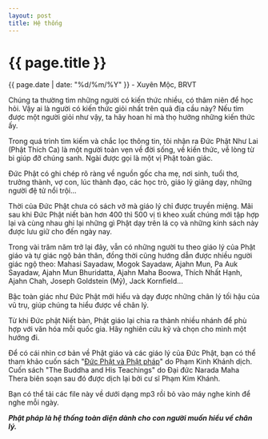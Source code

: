 ```yaml
---
layout: post
title: Hệ thống
---
```


{{ page.title }}
================
<p class="meta">{{ page.date | date: "%d/%m/%Y" }} - Xuyên Mộc, BRVT</p>

Chúng ta thường tìm những người có kiến thức nhiều, có thâm niên để học hỏi. Vậy ai là người có kiến thức giỏi nhất trên quả địa cầu này? Nếu tìm được một người giỏi như vậy, ta hãy hoan hỉ mà thọ hưởng những kiến thức ấy.

Trong quá trình tìm kiếm và chắc lọc thông tin, tôi nhận ra Đức Phật Như Lai (Phật Thích Ca) là một người toàn vẹn về đời sống, về kiến thức, về lòng từ bi giúp đỡ chúng sanh. Ngài được gọi là một vị Phật toàn giác. 

Đức Phật có ghi chép rõ ràng về nguồn gốc cha mẹ, nơi sinh, tuổi thơ, trưởng thành, vợ con, lúc thành đạo, các học trò, giáo lý giảng dạy, những người đệ tử nổi trội...

Thời của Đức Phật chưa có sách vở mà giáo lý chỉ được truyền miệng. Mãi sau khi Đức Phật niết bàn hơn 400 thì 500 vị tì kheo xuất chúng mới tập hợp lại và cùng nhau ghi lại những gì Phật dạy trên lá cọ và những kinh sách này được lưu giữ cho đến ngày nay. 

Trong vài trăm năm trở lại đây, vẫn có những người tu theo giáo lý của Phật giáo và tự giác ngộ bản thân, đồng thời cũng hướng dẫn được nhiều người giác ngộ theo: Mahasi Sayadaw, Mogok Sayadaw, Ajahn Mun, Pa Auk Sayadaw, Ajahn Mun Bhuridatta, Ajahn Maha Boowa, Thích Nhất Hạnh, Ajahn Chah, Joseph Goldstein (Mỹ), Jack Kornfield...

Bậc toàn giác như Đức Phật mới hiểu và dạy được những chân lý tối hậu của vũ trụ, giúp chúng ta hiểu được về chân lý.

Từ khi Đức phật Niết bàn, Phật giáo lại chia ra thành nhiều nhánh để phù hợp với văn hóa mỗi quốc gia. Hãy nghiên cứu kỹ và chọn cho mình một hướng đi. 

Để có cái nhìn cơ bản về Phật giáo và các giáo lý của Đức Phật, bạn có thể tham khảo cuốn sách "[Đức Phật và Phật pháp](https://www.youtube.com/watch?v=vcUoOweefbc&list=PL996T8k06z5oQiD9HDdpPRXB3W1OvvXz0)" do Phạm Kinh Khánh dịch. Cuốn sách "The Buddha and His Teachings" do Đại đức Narada Maha Thera biên soạn sau đó được dịch lại bởi cư sĩ Phạm Kim Khánh. 

Bạn có thể tải các file này về dưới dạng mp3 rồi bỏ vào máy nghe kinh để nghe mỗi ngày. 

***Phật pháp là hệ thống toàn diện dành cho con người muốn hiểu về chân lý.***
